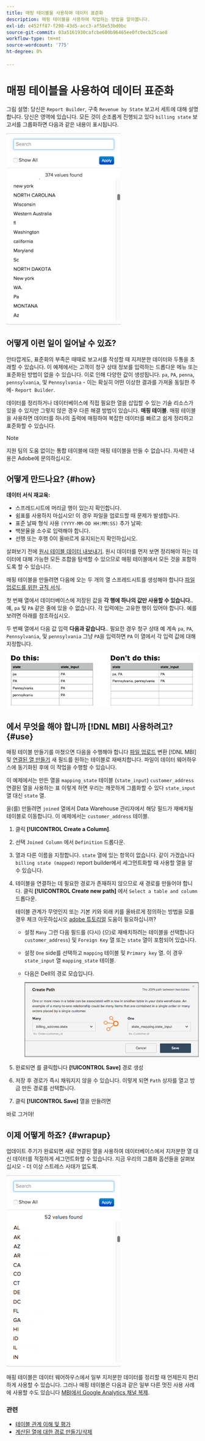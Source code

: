 ```yaml
---
title: 매핑 테이블을 사용하여 데이터 표준화
description: 매핑 테이블을 사용하여 작업하는 방법을 알아봅니다.
exl-id: e452ff87-f298-43d5-acc3-af58e53bd0bc
source-git-commit: 03a5161930cafcbe600b96465ee0fc0ecb25cae8
workflow-type: tm+mt
source-wordcount: '775'
ht-degree: 0%

---
```


# 매핑 테이블을 사용하여 데이터 표준화

그림 설명: 당신은 `Report Builder`, 구축 `Revenue by State` 보고서 세트에 대해 설명합니다. 당신은 영역에 있습니다. 모든 것이 순조롭게 진행되고 있다 `billing state` 보고서를 그룹화하면 다음과 같은 내용이 표시됩니다.

![](../../assets/Messy_State_Segments.png)

## 어떻게 이런 일이 일어날 수 있죠?

안타깝게도, 표준화의 부족은 때때로 보고서를 작성할 때 지저분한 데이터와 두통을 초래할 수 있습니다. 이 예제에서는 고객이 청구 상태 정보를 입력하는 드롭다운 메뉴 또는 표준화된 방법이 없을 수 있습니다. 이로 인해 다양한 값이 생성됩니다. `pa`, `PA`, `penna`, `pennsylvania`, 및 `Pennsylvania` - 이는 확실히 어떤 이상한 결과를 가져올 동일한 주에- `Report Builder`.

데이터를 정리하거나 데이터베이스에 직접 필요한 열을 삽입할 수 있는 기술 리소스가 있을 수 있지만 그렇지 않은 경우 다른 해결 방법이 있습니다. **매핑 테이블**. 매핑 테이블을 사용하면 데이터를 하나의 출력에 매핑하여 복잡한 데이터를 빠르고 쉽게 정리하고 표준화할 수 있습니다.

>[!NOTE]
>
>지원 팀의 도움 없이는 통합 테이블에 대한 매핑 테이블을 만들 수 없습니다. 자세한 내용은 Adobe에 문의하십시오.

## 어떻게 만드나요? {#how}

**데이터 서식 재교육:**

* 스프레드시트에 머리글 행이 있는지 확인합니다.
* 쉼표를 사용하지 마십시오! 이 경우 파일을 업로드할 때 문제가 발생합니다.
* 표준 날짜 형식 사용 `(YYYY-MM-DD HH:MM:SS)` 추가 날짜:
* 백분율을 소수로 입력해야 합니다.
* 선행 또는 후행 0이 올바르게 유지되는지 확인하십시오.

살펴보기 전에 [원시 테이블 데이터 내보내기](../../tutorials/export-raw-data.md). 원시 데이터를 먼저 보면 정리해야 하는 데이터에 대해 가능한 모든 조합을 탐색할 수 있으므로 매핑 테이블에서 모든 것을 포함하도록 할 수 있습니다.

매핑 테이블을 만들려면 다음에 오는 두 개의 열 스프레드시트를 생성해야 합니다 [파일 업로드를 위한 규칙 서식](../../data-analyst/importing-data/connecting-data/using-file-uploader.md).

첫 번째 열에서 데이터베이스에 저장된 값을 **각 행에 하나의 값만 사용할 수 있습니다.**. 예, `pa` 및 `PA` 같은 줄에 있을 수 없습니다. 각 입력에는 고유한 행이 있어야 합니다. 예를 보려면 아래를 참조하십시오.

두 번째 열에서 다음 값 입력 **다음과 같습니다.**. 필요한 경우 청구 상태 예 계속 `pa`, `PA`, `Pennsylvania`, 및 `pennsylvania` 그냥 `PA`을 입력하면 `PA` 이 열에서 각 입력 값에 대해 지정합니다.

![](../../assets/Mapping_table_examples.jpg)

## 에서 무엇을 해야 합니까 [!DNL MBI] 사용하려고? {#use}

매핑 테이블 만들기를 마쳤으면 다음을 수행해야 합니다 [파일 업로드](../../data-analyst/importing-data/connecting-data/using-file-uploader.md) 변환 [!DNL MBI] 및 [연결된 열 만들기](../../data-analyst/data-warehouse-mgr/calc-column-types.md) 새 필드를 원하는 테이블로 재배치합니다. 파일이 데이터 웨어하우스에 동기화된 후에 이 작업을 수행할 수 있습니다.

이 예제에서는 만든 열을 `mapping_state` 테이블 (`state_input`) `customer_address` 연결된 열을 사용하는 표 이렇게 하면 우리는 깨끗하게 그룹화할 수 있다 `state_input` 열 대신 `state` 열.

을(를) 만들려면 `joined` 열에서 Data Warehouse 관리자에서 해당 필드가 재배치될 테이블로 이동합니다. 이 예제에서는 `customer_address` 테이블.

1. 클릭 **[!UICONTROL Create a Column]**.
1. 선택 `Joined Column` 에서 `Definition` 드롭다운.
1. 열과 다른 이름을 지정합니다. `state` 열에 있는 항목이 없습니다. 같이 가겠습니다 `billing state (mapped)` report builder에서 세그먼트화할 때 사용할 열을 알 수 있습니다.
1. 테이블을 연결하는 데 필요한 경로가 존재하지 않으므로 새 경로를 만들어야 합니다. 클릭 **[!UICONTROL Create new path]**  에서 `Select a table and column` 드롭다운.

   테이블 관계가 무엇인지 또는 기본 키와 외래 키를 올바르게 정의하는 방법을 모를 경우 체크 아웃하십시오 [adobe 튜토리얼](../../data-analyst/data-warehouse-mgr/create-paths-calc-columns.md) 도움이 필요하십니까?

   * 설정 `Many` 그런 다음 필드를 (다시) (으)로 재배치하려는 테이블을 선택합니다 `customer_address`) 및 `Foreign Key` 열 또는 `state` 열이 포함되어 있습니다.
   * 설정 `One` side를 선택하고 `mapping` 테이블 및 `Primary key` 열. 이 경우 `state_input` 열 `mapping_state` 테이블.
   * 다음은 Dell의 경로 모습입니다.

      ![](../../assets/State_Mapping_Path.png)

1. 완료되면 를 클릭합니다 **[!UICONTROL Save]** 경로 생성
1. 저장 후 경로가 즉시 채워지지 않을 수 있습니다. 이렇게 되면 `Path` 상자를 열고 방금 만든 경로를 선택합니다.
1. 클릭 **[!UICONTROL Save]** 열을 만들려면

바로 그거야!

## 이제 어떻게 하죠? {#wrapup}

업데이트 주기가 완료되면 새로 연결된 열을 사용하여 데이터베이스에서 지저분한 열 대신 데이터를 적절하게 세그먼트화할 수 있습니다. 지금 우리의 그룹화 옵션들을 살펴보십시오 - 더 이상 스트레스 사태가 없도록.

![](../../assets/Clean_State_Segments.png)

매핑 테이블은 데이터 웨어하우스에서 일부 지저분한 데이터를 정리할 때 언제든지 편리하게 사용할 수 있습니다. 그러나 매핑 테이블은 다음과 같은 일부 다른 멋진 사용 사례에 사용할 수도 있습니다 [MBI에서 Google Analytics 채널 복제](../data-warehouse-mgr/rep-google-analytics-channels.md).

### 관련

* [테이블 관계 이해 및 평가](../data-warehouse-mgr/table-relationships.md)
* [계산된 열에 대한 경로 만들기/삭제](../data-warehouse-mgr/create-paths-calc-columns.md)
